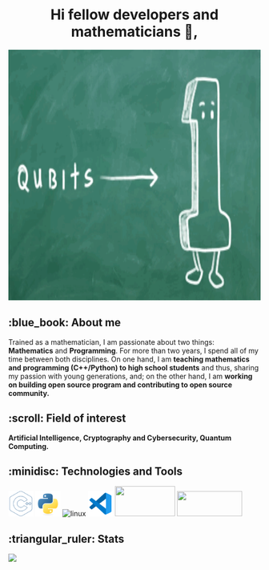 <h1 align="center">Hi fellow developers and mathematicians 👋,</h1>
<p align="center"> <img src="https://github.com/AndryRafam/andryrafam/blob/main/Quantum.gif" width="1400" height="500"/>
<h2 align="left"> :blue_book: About me </h2>

Trained as a mathematician, I am passionate about two things: **Mathematics** and **Programming**. For more than two years, I spend all of my time between both disciplines. On one hand, I am **teaching mathematics and programming (C++/Python) to high school students** and thus, sharing my passion with young generations, and; on the other hand, I am **working on building open source program and contributing to open source community.**

<h2 align="left"> :scroll: Field of interest </h2>

**Artificial Intelligence, Cryptography and Cybersecurity, Quantum Computing.**

<h2 algin="left"> :minidisc: Technologies and Tools </h2>

<p align="left"> <img src="https://github.com/devicons/devicon/blob/master/icons/cplusplus/cplusplus-line.svg" width="50" height="50"/> <img src="https://github.com/devicons/devicon/blob/master/icons/python/python-original.svg" width="50" height="50"/> <img src="https://github.com/simple-icons/simple-icons/blob/develop/icons/linux.svg" alt="linux" width="50" height="50"/> <img src="https://github.com/AndryRafam/andryrafam/blob/main/vscode.png" width="50" height="50"/> <img src="https://github.com/valohai/ml-logos/blob/master/keras-text.svg" width="120" height="60"/> <img src="https://upload.wikimedia.org/wikipedia/commons/2/22/Crypto%2B%2B-logo.png" width="130" height="50"/>

<h2 align="left"> :triangular_ruler: Stats </h2>
 
![](https://github-readme-stats.vercel.app/api?username=AndryRafam&show_icons=true&theme=monokai)
